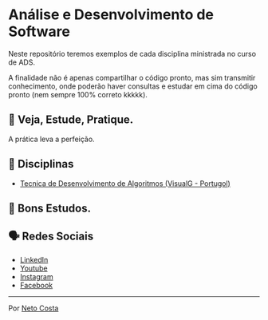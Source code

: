 # Análise e Desenvolvimento de Software

Neste repositório teremos exemplos de cada disciplina ministrada no curso de ADS.

A finalidade não é apenas compartilhar o código pronto, mas sim transmitir conhecimento, onde poderão haver consultas e estudar em cima do código pronto (nem sempre 100% correto kkkkk).

## 🚀 Veja, Estude, Pratique.

A prática leva a perfeição.

## 🚀 Disciplinas

* [Tecnica de Desenvolvimento de Algoritmos (VisualG - Portugol)](https://github.com/netocosta/faculdade-ads/tree/master/Tecnicas%20de%20Desenvolvimento%20de%20Algoritmos)


## 🚀 Bons Estudos.

## 🗣️ Redes Sociais

* [LinkedIn](https://www.linkedin.com/in/netocostajp/)
* [Youtube](https://www.youtube.com/c/NetoCostajp)
* [Instagram](https://www.instagram.com/netocostajp/)
* [Facebook](https://www.facebook.com/netocostajp/)

---
Por [Neto Costa](https://github.com/netocosta/)
